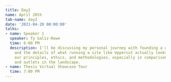 ```yaml
---
title: Day2
name: April 20th
tab-name: day2
date: '2021-04-20 00:00:00'
talks:
- name: Speaker 1
  speaker: Ty Galiz-Rowe
  time: 6:00 PM
  description: I'll be discussing my personal journey with founding a games site,
    and the details of what running a site like Uppercut actually looks like, including
    our principles, ethics, and methodologies, especially in comparison to other methods
    and outlets in the landscape.
- name: Thesis Virtual Showcase Tour
  time: 7:00 PM
---
```


